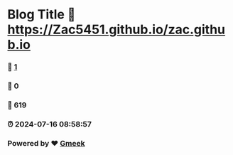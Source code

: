 # Blog Title :link: https://Zac5451.github.io/zac.github.io 
### :page_facing_up: [1](https://Zac5451.github.io/zac.github.io/tag.html) 
### :speech_balloon: 0 
### :hibiscus: 619 
### :alarm_clock: 2024-07-16 08:58:57 
### Powered by :heart: [Gmeek](https://github.com/Meekdai/Gmeek)
